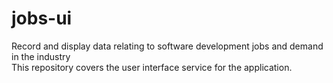 # jobs-ui

Record and display data relating to software development jobs and demand in the industry\
This repository covers the user interface service for the application.
